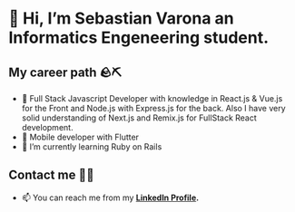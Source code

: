 # 👋 Hi, I’m Sebastian Varona an Informatics Engeneering student.
## My career path 🪨⛏
- 👀 Full Stack Javascript Developer with knowledge in React.js & Vue.js for the Front and Node.js with Express.js for the back. Also I have very solid understanding of Next.js and Remix.js for FullStack React development.
- 📱 Mobile developer with Flutter
- 🌱 I’m currently learning Ruby on Rails
## Contact me 🙋‍♂️
- 📫 You can reach me from my **[LinkedIn Profile](https://www.linkedin.com/in/juansebasva1201).**
<!--- - 💞️ I’m looking to collaborate on ... --->

<!---
sebastianvarona/sebastianvarona is a ✨ special ✨ repository because its `README.md` (this file) appears on your GitHub profile.
You can click the Preview link to take a look at your changes.
--->
